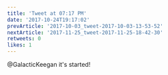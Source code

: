 ```yaml
---
title: 'Tweet at 07:17 PM'
date: '2017-10-24T19:17:02'
prevArticle: '2017-10-03_tweet-2017-10-03-13-53-52'
nextArticle: '2017-11-25_tweet-2017-11-25-18-42-30'
retweets: 0
likes: 1
---
```

@GalacticKeegan it's started!